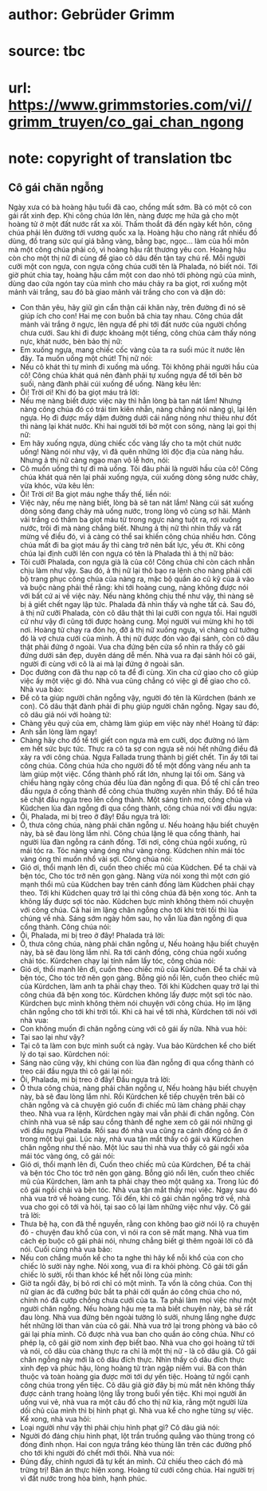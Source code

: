 # author: Gebrüder Grimm
# source: tbc
# url: https://www.grimmstories.com/vi//grimm_truyen/co_gai_chan_ngong
# note: copyright of translation tbc

## Cô gái chăn ngỗng 

Ngày xưa có bà hoàng hậu tuổi đã cao, chồng mất sớm. Bà có một cô con
gái rất xinh đẹp. Khi công chúa lớn lên, nàng được mẹ hứa gả cho một
hoàng tử ở một đất nước rất xa xôi. Thấm thoắt đã đến ngày kết hôn, công
chúa phải lên đường tới vương quốc xa lạ. Hoàng hậu cho nàng rất nhiều
đồ dùng, đồ trang sức quí giá bằng vàng, bằng bạc, ngọc... làm của hồi
môn mà một công chúa phải có, vì hoàng hậu rất thương yêu con. Hoàng hậu
còn cho một thị nữ đi cùng để giao cô dâu đến tận tay chú rể. Mỗi người
cưỡi một con ngựa, con ngựa công chúa cưỡi tên là Phalađa, nó biết nói.
Tới giờ phút chia tay, hoàng hậu cầm một con dao nhỏ tới phòng ngủ của
mình, dùng dao cứa ngón tay của mình cho máu chảy ra ba giọt, rơi xuống
một mảnh vải trắng, sau đó bà giao mảnh vải trắng cho con và dặn dò:
- Con thân yêu, hãy giữ gìn cẩn thận cái khăn này, trên đường đi nó sẽ
giúp ích cho con!
Hai mẹ con buồn bã chia tay nhau. Công chúa dắt mảnh vải trắng ở ngực,
lên ngựa để phi tới đất nước của người chồng chưa cưới.
Sau khi đi được khoảng một tiếng, công chúa cảm thấy nóng nực, khát
nước, bèn bảo thị nữ:
- Em xuống ngựa, mang chiếc cốc vàng của ta ra suối múc ít nước lên đây.
Ta muốn uống một chút!
Thị nữ nói:
- Nếu cô khát thì tự mình đi xuống mà uống. Tôi không phải người hầu của
cô!
Công chúa khát quá nên đành phải tự xuống ngựa để tới bên bờ suối, nàng
đành phải cúi xuống để uống. Nàng kêu lên:
- Ôi! Trời ơi!
Khi đó ba giọt máu trả lời:
- Nếu mẹ nàng biết được việc này thì hẳn lòng bà tan nát lắm!
Nhưng nàng công chúa đó có trái tim kiên nhẫn, nàng chẳng nói năng gì,
lại lên ngựa. Họ đi được mấy dặm đường dưới cái nắng nóng như thiêu như
đốt thì nàng lại khát nước. Khi hai người tới bờ một con sông, nàng lại
gọi thị nữ:
- Em hãy xuống ngựa, dùng chiếc cốc vàng lấy cho ta một chút nước uống!
Nàng nói như vậy, vì đã quên những lời độc địa của nàng hầu.
Nhưng ả thị nữ càng ngạo mạn vô lễ hơn, nói:
- Cô muốn uống thì tự đi mà uống. Tôi đâu phải là người hầu của cô!
Công chúa khát quá nên lại phải xuống ngựa, cúi xuống dòng sông nước
chảy, vừa khóc, vừa kêu lên:
- Ôi! Trời ơi!
Ba giọt máu nghe thấy thế, liền nói:
- Việc này, nếu mẹ nàng biết, lòng bà sẽ tan nát lắm!
Nàng cúi sát xuống dòng sông đang chảy mà uống nước, trong lòng vô cùng
sợ hãi. Mảnh vải trắng có thấm ba giọt máu từ trong ngực nàng tuột ra,
rơi xuống nước, trôi đi mà nàng chẳng biết. Nhưng ả thị nữ thì nhìn thấy
và rất mừng về điều đó, vì ả càng có thể sai khiến công chúa nhiều hơn.
Công chúa mất đi ba giọt máu ấy thì càng trở nên bất lực, yếu ớt. Khi
công chúa lại định cưỡi lên con ngựa có tên là Phalada thì ả thị nữ
bảo:
- Tôi cưỡi Phalada, con ngựa già là của cô!
Công chúa chỉ còn cách nhẫn chịu làm như vậy. Sau đó, ả thị nữ lại thô
bạo ra lệnh cho nàng phải cởi bộ trang phục công chúa của nàng ra, mặc
bộ quần áo cũ kỹ của ả vào và buộc nàng phải thề rằng: khi tới hoàng
cung, nàng không được nói với bất cứ ai về việc này. Nếu nàng không chịu
thề như vậy, thì nàng sẽ bị ả giết chết ngay lập tức. Phalada đã nhìn
thấy và nghe tất cả. Sau đó, ả thị nữ cưỡi Phalada, còn cô dâu thật thì
lại cưỡi con ngựa tồi. Hai người cứ như vậy đi cũng tới được hoàng cung.
Mọi người vui mừng khi họ tới nơi. Hoàng tử chạy ra đón họ, đỡ ả thị nữ
xuống ngựa, vì chàng cứ tưởng đó là vợ chưa cưới của mình. Ả thị nữ được
đón vào đại sảnh, còn cô dâu thật phải đứng ở ngoài. Vua cha đứng bên
cửa sổ nhìn ra thấy cô gái đứng dưới sân đẹp, duyên dáng dễ mến. Nhà vua
ra đại sảnh hỏi cô gái, người đi cùng với cô là ai mà lại đứng ở ngoài
sân.
- Dọc đường con đã thu nạp cô ta để đi cùng. Xin cha cứ giao cho cô giúp
việc ấy một việc gì đó.
Nhà vua cũng chẳng có việc gì để giao cho cô. Nhà vua bảo:
- Để cô ta giúp người chăn ngỗng vậy, người đó tên là Kũrdchen (bánh xe
con).
Cô dâu thật đành phải đi phụ giúp người chăn ngỗng. Ngay sau đó, cô dâu
giả nói với hoàng tử:
- Chàng yêu quý của em, chàmg làm giúp em việc này nhé!
Hoàng tử đáp:
- Anh sẵn lòng làm ngay!
- Chàng hãy cho đồ tể tới giết con ngựa mà em cưỡi, dọc đường nó làm em
hết sức bực tức.
Thực ra cô ta sợ con ngựa sẽ nói hết những điều đã xảy ra với công chúa.
Ngựa Fallada trung thành bị giết chết. Tin ấy tới tai công chúa. Công
chúa hứa cho người đồ tể một đồng vàng nếu anh ta làm giúp một việc.
Cổng thành phố rất lớn, nhưng lại tối om. Sáng và chiều hàng ngày công
chúa đều lùa đàn ngỗng đi qua. Đồ tể chỉ cần treo đầu ngựa ở cổng thành
để công chúa thường xuyên nhìn thấy.
Đồ tể hứa sẽ chặt đầu ngựa treo lên cổng thành.
Một sáng tinh mơ, công chúa và Kũdchen lùa đàn ngỗng đi qua cổng thành,
công chúa nói với đầu ngựa:
- Ôi, Phalada, mi bị treo ở đây!
Đầu ngựa trả lời:
- Ô, thưa công chúa, nàng phải chăn ngỗng ư.
Nếu hoàng hậu biết chuyện này, bà sẽ đau lòng lắm nhỉ.
Công chúa lặng lẽ qua cổng thành, hai người lùa đàn ngỗng ra cánh đồng.
Tới nơi, công chúa ngồi xuống, rũ mái tóc ra. Tóc nàng vàng óng như vàng
ròng. Kũdchen nhìn mái tóc vàng óng thì muốn nhổ vài sợi. Công chúa
nói:
- Gió ơi, thổi mạnh lên đi,
cuốn theo chiếc mũ của Kũdchen.
Để ta chải và bện tóc,
Cho tóc trở nên gọn gàng.
Nàng vừa nói xong thì một cơn gió mạnh thổi mũ của Kũdchen bay trên cánh
đồng làm Kũdchen phải chạy theo. Tới khi Kũdchen quay trở lại thì công
chúa đã bện xong tóc. Anh ta không lấy được sợi tóc nào. Kũdchen bực
mình không thèm nói chuyện với công chúa. Cả hai im lặng chăn ngỗng cho
tới khi trời tối thì lùa chúng về nhà.
Sáng sớm ngày hôm sau, họ vẫn lùa đàn ngỗng đi qua cổng thành. Công chúa
nói:
- Ôi, Phalada, mi bị treo ở đây!
Phalada trả lời:
- Ô, thưa công chúa, nàng phải chăn ngỗng ư,
Nếu hoàng hậu biết chuyện này, bà sẽ đau lòng lắm nhỉ.
Ra tới cánh đồng, công chúa ngồi xuống chải tóc. Kũrdchen chạy lại tính
nắm lấy tóc, công chúa nói:
- Gió ơi, thổi mạnh lên đi,
cuốn theo chiếc mũ của Kũdchen.
Để ta chải và bện tóc,
Cho tóc trở nên gọn gàng.
Bỗng gió nổi lên, cuốn theo chiếc mũ của Kũrdchen, làm anh ta phải chạy
theo. Tới khi Kũdchen quay trở lại thì công chúa đã bện xong tóc.
Kũrdchen không lấy được một sợi tóc nào. Kũrdchen bực mình không thèm
nói chuyện với công chúa. Họ im lặng chăn ngỗng cho tới khi trời tối.
Khi cả hai về tới nhà, Kũrdchen tới nói với nhà vua:
- Con không muốn đi chăn ngỗng cùng với cô gái ấy nữa.
Nhà vua hỏi:
- Tại sao lại như vậy?
- Tại cô ta làm con bực mình suốt cả ngày.
Vua bảo Kũrdchen kể cho biết lý do tại sao. Kũrdchen nói:
- Sáng nào cũng vậy, khi chúng con lùa đàn ngỗng đi qua cổng thành có
treo cái đầu ngựa thì cô gái lại nói:
- Ôi, Phalada, mi bị treo ở đây!
Đầu ngựa trả lời:
- Ô thưa công chúa, nàng phải chăn ngỗng ư,
Nếu hoàng hậu biết chuyện này, bà sẽ đau lòng lắm nhỉ.
Rồi Kũrdchen kể tiếp chuyện trên bãi cỏ chăn ngỗng và cả chuyện gió cuốn
đi chiếc mũ làm chàng phải chạy theo.
Nhà vua ra lệnh, Kũrdchen ngày mai vẫn phải đi chăn ngỗng. Còn chính nhà
vua sẽ nấp sau cổng thành để nghe xem cô gái nói những gì với đầu ngựa
Phalada. Rồi sau đó nhà vua cũng ra cánh đồng cỏ ẩn ở trong một bụi gai.
Lúc này, nhà vua tận mắt thấy cô gái và Kũrdchen chăn ngỗng như thế nào.
Một lúc sau thì nhà vua thấy cô gái ngồi xõa mái tóc vàng óng, cô gái
nói:
- Gió ơi, thổi mạnh lên đi,
Cuốn theo chiếc mũ của Kũrdchen,
Để ta chải và bện tóc
Cho tóc trở nên gọn gàng.
Bỗng gió nổi lên, cuốn theo chiếc mũ của Kũrdchen, làm anh ta phải chạy
theo một quãng xa. Trong lúc đó cô gái ngồi chải và bện tóc. Nhà vua tận
mắt thấy mọi việc. Ngay sau đó nhà vua trở về hoàng cung. Tối đến, khi
cô gái chăn ngỗng trở về, nhà vua cho gọi cô tới và hỏi, tại sao cô lại
làm những việc như vậy. Cô gái trả lời:
- Thưa bệ hạ, con đã thề nguyền, rằng con không bao giờ nói lộ ra chuyện
đó - chuyện đau khổ của con, vì nói ra con sẽ mất mạng.
Nhà vua tìm cách ép buộc cô gái phải nói, nhưng chẳng biết gì thêm ngoài
lời cô đã nói. Cuối cùng nhà vua bảo:
- Nếu con chẳng muốn kể cho ta nghe thì hãy kể nỗi khổ của con cho chiếc
lò sưởi này nghe.
Nói xong, vua đi ra khỏi phòng. Cô gái tới gần chiếc lò sưởi, rồi than
khóc kể hết nỗi lòng của mình:
- Giờ ta ngồi đây, bị bỏ rơi chỉ có một mình. Ta vốn là công chúa. Con
thị nữ gian ác đã cưỡng bức bắt ta phải cởi quần áo công chúa cho nó,
chính nó đã cướp chồng chưa cưới của ta. Ta phải làm mọi việc như một
người chăn ngỗng. Nếu hoàng hậu mẹ ta mà biết chuyện này, bà sẽ rất đau
lòng.
Nhà vua đứng bên ngoài tường lò sưởi, nhưng lắng nghe được hết những lời
than vãn của cô gái. Nhà vua trở lại trong phòng và bảo cô gái lại phía
mình. Cô được nhà vua ban cho quần áo công chúa. Như có phép lạ, cô gái
giờ nom xinh đẹp biết bao. Nhà vua cho gọi hoàng tử tới và nói, cô dâu
của chàng thực ra chỉ là một thị nữ - là cô dâu giả. Cô gái chăn ngỗng
này mới là cô dâu đích thực.
Nhìn thấy cô dâu đích thực xinh đẹp và phúc hậu, lòng hoàng tử tràn ngập
niềm vui. Bà con thân thuộc và toàn hoàng gia được mời tới dự yến tiệc.
Hoàng tử ngồi cạnh công chúa trong yến tiệc. Cô dâu giả giờ đây bị mù
mắt nên không thấy được cảnh trang hoàng lộng lẫy trong buổi yến tiệc.
Khi mọi người ăn uống vui vẻ, nhà vua ra một câu đố cho thị nữ kia, rằng
một người lừa dối chủ của mình thì bị hình phạt gì. Nhà vua kể cho nghe
từng sự việc. Kể xong, nhà vua hỏi:
- Loại người như vậy thì phải chịu hình phạt gì?
Cô dâu giả nói:
- Người đó đáng chịu hình phạt, lột trần truồng quẳng vào thùng trong có
đóng đinh nhọn. Hai con ngựa trắng kéo thùng lăn trên các đường phố cho
tới khi người đó chết mới thôi.
Nhà vua nói:
- Đúng đấy, chính ngươi đã tự kết án mình. Cứ chiếu theo cách đó mà
trừng trị!
Bản án thực hiện xong. Hoàng tử cưới công chúa. Hai người trị vì đất
nước trong hòa bình, hạnh phúc.
